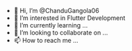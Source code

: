 - 👋 Hi, I’m @ChanduGangola06
- 👀 I’m interested in Flutter Development
- 🌱 I’m currently learning ...
- 💞️ I’m looking to collaborate on ...
- 📫 How to reach me ...

<!---
ChanduGangola06/ChanduGangola06 is a ✨ special ✨ repository because its `README.md` (this file) appears on your GitHub profile.
You can click the Preview link to take a look at your changes.
--->
